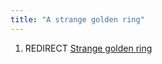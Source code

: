```yaml
---
title: "A strange golden ring"
---
```


1.  REDIRECT [Strange golden ring](Strange_golden_ring "wikilink")